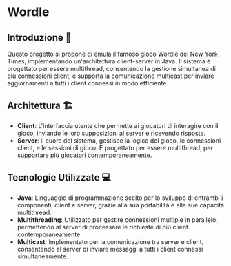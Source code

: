 # Wordle 

## Introduzione 🚀
Questo progetto si propone di emula il famoso gioco Wordle del New York Times, implementando un'architettura client-server in Java. Il sistema è progettato per essere multithread, consentendo la gestione simultanea di più connessioni client, e supporta la comunicazione multicast per inviare aggiornamenti a tutti i client connessi in modo efficiente.

## Architettura 🏗
- **Client**: L'interfaccia utente che permette ai giocatori di interagire con il gioco, inviando le loro supposizioni al server e ricevendo risposte.
- **Server**: Il cuore del sistema, gestisce la logica del gioco, le connessioni client, e le sessioni di gioco. È progettato per essere multithread, per supportare più giocatori contemporaneamente.

## Tecnologie Utilizzate 💻
- **Java**: Linguaggio di programmazione scelto per lo sviluppo di entrambi i componenti, client e server, grazie alla sua portabilità e alle sue capacità multithread.
- **Multithreading**: Utilizzato per gestire connessioni multiple in parallelo, permettendo al server di processare le richieste di più client contemporaneamente.
- **Multicast**: Implementato per la comunicazione tra server e client, consentendo al server di inviare messaggi a tutti i client connessi simultaneamente.
